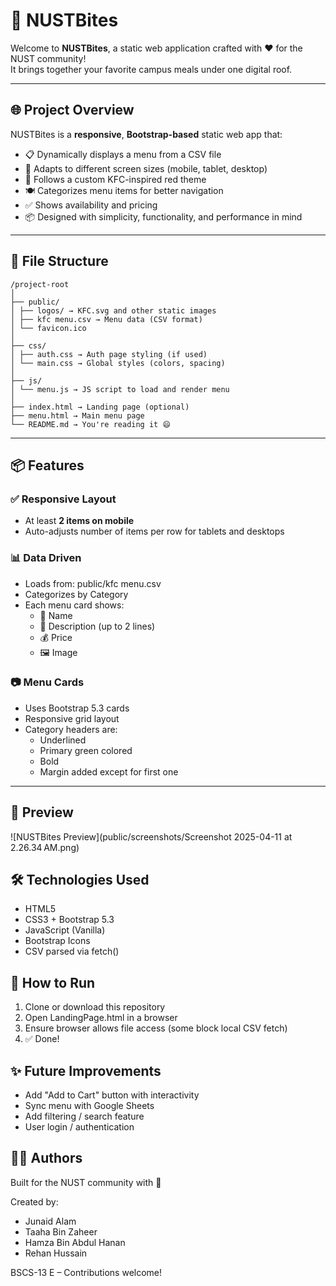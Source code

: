# 🍔 NUSTBites

Welcome to **NUSTBites**, a static web application crafted with ❤️ for the NUST community!  
It brings together your favorite campus meals under one digital roof.

---

## 🌐 Project Overview

NUSTBites is a **responsive**, **Bootstrap-based** static web app that:

- 📋 Dynamically displays a menu from a CSV file
- 📱 Adapts to different screen sizes (mobile, tablet, desktop)
- 🎨 Follows a custom KFC-inspired red theme
- 🍽️ Categorizes menu items for better navigation
- ✅ Shows availability and pricing
- 📦 Designed with simplicity, functionality, and performance in mind

---

## 📁 File Structure

```
/project-root
│
├── public/
│ ├── logos/ → KFC.svg and other static images
│ ├── kfc menu.csv → Menu data (CSV format)
│ └── favicon.ico
│
├── css/
│ ├── auth.css → Auth page styling (if used)
│ └── main.css → Global styles (colors, spacing)
│
├── js/
│ └── menu.js → JS script to load and render menu
│
├── index.html → Landing page (optional)
├── menu.html → Main menu page
└── README.md → You're reading it 😄
```

---

## 📦 Features

### ✅ Responsive Layout

- At least **2 items on mobile**
- Auto-adjusts number of items per row for tablets and desktops

### 📊 Data Driven

- Loads from: public/kfc menu.csv
- Categorizes by Category
- Each menu card shows:
  - 🍔 Name
  - 📄 Description (up to 2 lines)
  - 💰 Price
  - 🖼️ Image

### 📷 Menu Cards

- Uses Bootstrap 5.3 cards
- Responsive grid layout
- Category headers are:
  - Underlined
  - Primary green colored
  - Bold
  - Margin added except for first one

---

## 📸 Preview

![NUSTBites Preview](public/screenshots/Screenshot 2025-04-11 at 2.26.34 AM.png)

## 🛠️ Technologies Used

- HTML5
- CSS3 + Bootstrap 5.3
- JavaScript (Vanilla)
- Bootstrap Icons
- CSV parsed via fetch()

## 🚀 How to Run

1. Clone or download this repository
2. Open LandingPage.html in a browser
3. Ensure browser allows file access (some block local CSV fetch)
4. ✅ Done!

## ✨ Future Improvements

- Add "Add to Cart" button with interactivity
- Sync menu with Google Sheets
- Add filtering / search feature
- User login / authentication

## 👨‍💻 Authors

Built for the NUST community with 💚

Created by:

- Junaid Alam
- Taaha Bin Zaheer
- Hamza Bin Abdul Hanan
- Rehan Hussain

BSCS-13 E – Contributions welcome!
